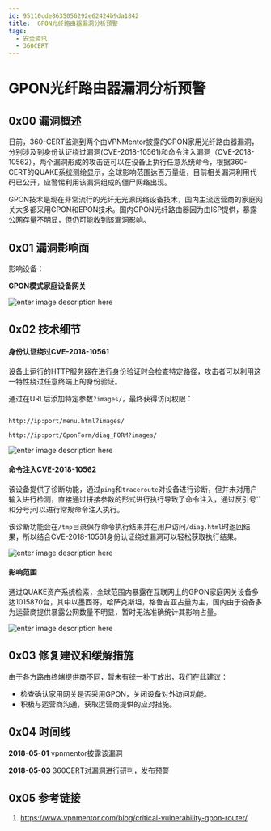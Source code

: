 ```yaml
---
id: 95110cde8635056292e62424b9da1842
title:  GPON光纤路由器漏洞分析预警
tags: 
  - 安全资讯
  - 360CERT
---
```


#  GPON光纤路由器漏洞分析预警

0x00 漏洞概述
---------


日前，360-CERT监测到两个由VPNMentor披露的GPON家用光纤路由器漏洞，分别涉及到身份认证绕过漏洞(CVE-2018-10561)和命令注入漏洞（CVE-2018-10562），两个漏洞形成的攻击链可以在设备上执行任意系统命令，根据360-CERT的QUAKE系统测绘显示，全球影响范围达百万量级，目前相关漏洞利用代码已公开，应警惕利用该漏洞组成的僵尸网络出现。


GPON技术是现在非常流行的光纤无光源网络设备技术，国内主流运营商的家庭网关大多都采用GPON和EPON技术。国内GPON光纤路由器因为由ISP提供，暴露公网存量不明显，但仍可能收到该漏洞影响。


0x01 漏洞影响面
----------


影响设备：


**GPON模式家庭设备网关**


![enter image description here](https://p403.ssl.qhimgs4.com/t01606547b26d5dbf71.png "enter image title here")


0x02 技术细节
---------


#### 身份认证绕过CVE-2018-10561


设备上运行的HTTP服务器在进行身份验证时会检查特定路径，攻击者可以利用这一特性绕过任意终端上的身份验证。


通过在URL后添加特定参数`?images/`，最终获得访问权限：



```

http://ip:port/menu.html?images/

http://ip:port/GponForm/diag_FORM?images/

```
![enter image description here](https://p403.ssl.qhimgs4.com/t01917c6521ba5e6b5a.png "enter image title here")


#### 命令注入CVE-2018-10562


该设备提供了诊断功能，通过`ping`和`traceroute`对设备进行诊断，但并未对用户输入进行检测，直接通过拼接参数的形式进行执行导致了命令注入，通过反引号``和分号;可以进行常规命令注入执行。


该诊断功能会在`/tmp`目录保存命令执行结果并在用户访问`/diag.html`时返回结果，所以结合CVE-2018-10561身份认证绕过漏洞可以轻松获取执行结果。


![enter image description here](https://p403.ssl.qhimgs4.com/t012453615767b219b6.png "enter image title here")


#### 影响范围


通过QUAKE资产系统检索，全球范围内暴露在互联网上的GPON家庭网关设备多达1015870台，其中以墨西哥，哈萨克斯坦，格鲁吉亚占量为主，国内由于设备多为运营商提供暴露公网数量不明显，暂时无法准确统计其影响占量。


![enter image description here](https://p403.ssl.qhimgs4.com/t018d90fcebaad833a9.png "enter image title here")


0x03 修复建议和缓解措施
--------------


由于各方路由终端提供商不同，暂未有统一补丁放出，我们在此建议：


* 检查确认家用网关是否采用GPON，关闭设备对外访问功能。
* 积极与运营商沟通，获取运营商提供的应对措施。


0x04 时间线
--------


**2018-05-01** vpnmentor披露该漏洞


**2018-05-03** 360CERT对漏洞进行研判，发布预警


0x05 参考链接
---------


1. <https://www.vpnmentor.com/blog/critical-vulnerability-gpon-router/>


